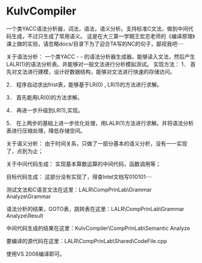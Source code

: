KulvCompiler
============

一个类YACC语法分析器，词法，语法，语义分析。支持标准C文法，做到中间代码生成，不过只生成了常用语义。
这是在大三第一学期王宏志老师的《编译原理》课上做的实验，请忽略docs/目录下为了迎合TA写的NC的句子，鄙视我吧····



关于语法分析：
一个类YACC - - 的语法分析器生成器。能够读入文法，然后产生LALR(1)的语法分析表。并能够对一般文法进行分析模拟测试。
实现方法：
1．	首先对文法进行建模，设计好数据结构，能够对文法进行快速的存储访问。

2．	程序自动求出frist表，能够基于LR(0) , LR(1)的方法进行求解。

3．	首先能用LR(0)的方法求解。

4．	再进一步升级到LR(1),实现。

5．	在上两步的基础上进一步优化处理，用LALR(1)方法进行求解。并将语法分析表进行压缩处理，降低存储空间。

关于语义分析：
由于时间关系，只做了一部分基本的语义分析，没有一一实现了，点到为止；

关于中间代码生成：
实现基本算数运算的中间代码，函数调用等；

目标代码生成：
这部分没有实现了，得查Intel文档写010101····



测试文法和C语言文法在这里：LALR\CompPrinLab\Grammar Analyze\Grammar

语法分析的结果，GOTO表，跳转表在这里：LALR\CompPrinLab\Grammar Analyze\Result

中间代码生成的结果在这里：KulvCompiler\CompPrinLab\Semantic Analyze 

要编译的源代码在这里：LALR\CompPrinLab\Shared\CodeFile.cpp

使用VS 2008编译即可。
